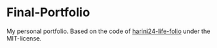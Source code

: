 # Final-Portfolio

My personal portfolio. Based on the code of [harini24-life-folio](https://github.com/harini24/Life-folio) under the MIT-license.
